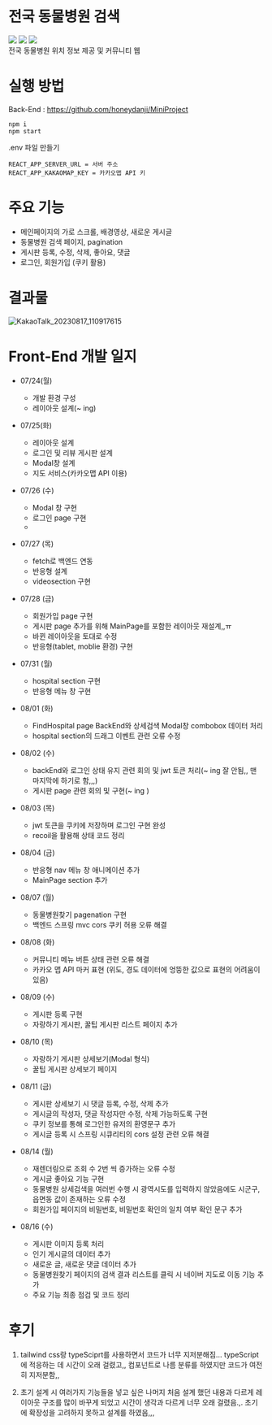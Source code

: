 # 전국 동물병원 검색

<img src="https://img.shields.io/badge/React-#61DAFB?style=for-the-badge&logo=React&logoColor=white">
<img src="https://img.shields.io/badge/Typescript-#3178C6?style=for-the-badge&logo=Typescript&logoColor=white">
<img src="https://img.shields.io/badge/Tailwindcss-#06B6D4?style=for-the-badge&logo=Tailwindcss&logoColor=white">
<br/>
전국 동물병원 위치 정보 제공 및 커뮤니티 웹

# 실행 방법

Back-End : <https://github.com/honeydanji/MiniProject>

```
npm i
npm start
```

.env 파일 만들기

```
REACT_APP_SERVER_URL = 서버 주소
REACT_APP_KAKAOMAP_KEY = 카카오맵 API 키
```

# 주요 기능

- 메인페이지의 가로 스크롤, 배경영상, 새로운 게시글
- 동물병원 검색 페이지, pagination
- 게시판 등록, 수정, 삭제, 좋아요, 댓글
- 로그인, 회원가입 (쿠키 활용)

# 결과물

![KakaoTalk_20230817_110917615](https://github.com/suho0815/bigdata_web_project01/assets/50311505/d5b417d8-f210-40d2-a0cd-436d051690ba)

# Front-End 개발 일지

- 07/24(월)

  - 개발 환경 구성
  - 레이아웃 설계(~ ing)

- 07/25(화)

  - 레이아웃 설계
  - 로그인 및 리뷰 게시판 설계
  - Modal창 설계
  - 지도 서비스(카카오맵 API 이용)

- 07/26 (수)

  - Modal 창 구현
  - 로그인 page 구현
  -

- 07/27 (목)

  - fetch로 백엔드 연동
  - 반응형 설계
  - videosection 구현

- 07/28 (금)

  - 회원가입 page 구현
  - 게시판 page 추가를 위해 MainPage를 포함한 레이아웃 재설계,,ㅠ
  - 바뀐 레이아웃을 토대로 수정
  - 반응형(tablet, moblie 환경) 구현

- 07/31 (월)

  - hospital section 구현
  - 반응형 메뉴 창 구현

- 08/01 (화)

  - FindHospital page BackEnd와 상세검색 Modal창 combobox 데이터 처리
  - hospital section의 드래그 이벤트 관련 오류 수정

- 08/02 (수)

  - backEnd와 로그인 상태 유지 관련 회의 및 jwt 토큰 처리(~ ing 잘 안됨,, 맨 마지막에 하기로 함,,,)
  - 게시판 page 관련 회의 및 구현(~ ing )

- 08/03 (목)

  - jwt 토큰을 쿠키에 저장하며 로그인 구현 완성
  - recoil을 활용해 상태 코드 정리

- 08/04 (금)

  - 반응형 nav 메뉴 창 애니메이션 추가
  - MainPage section 추가

- 08/07 (월)

  - 동물병원찾기 pagenation 구현
  - 백엔드 스프링 mvc cors 쿠키 허용 오류 해결

- 08/08 (화)

  - 커뮤니티 메뉴 버튼 상태 관련 오류 해결
  - 카카오 맵 API 마커 표현 (위도, 경도 데이터에 엉뚱한 값으로 표현의 어려움이 있음)

- 08/09 (수)

  - 게시판 등록 구현
  - 자랑하기 게시판, 꿀팁 게시판 리스트 페이지 추가

- 08/10 (목)

  - 자랑하기 게시판 상세보기(Modal 형식)
  - 꿀팁 게시판 상세보기 페이지

- 08/11 (금)

  - 게시판 상세보기 시 댓글 등록, 수정, 삭제 추가
  - 게시글의 작성자, 댓글 작성자만 수정, 삭제 가능하도록 구현
  - 쿠키 정보를 통해 로그인한 유저의 환영문구 추가
  - 게시글 등록 시 스프링 시큐리티의 cors 설정 관련 오류 해결

- 08/14 (월)

  - 재렌더링으로 조회 수 2번 씩 증가하는 오류 수정
  - 게시글 좋아요 기능 구현
  - 동물병원 상세검색을 여러번 수행 시 광역시도를 입력하지 않았음에도 시군구, 읍면동 값이 존재하는 오류 수정
  - 회원가입 페이지의 비밀번호, 비밀번호 확인의 일치 여부 확인 문구 추가

- 08/16 (수)

  - 게시판 이미지 등록 처리
  - 인기 게시글의 데이터 추가
  - 새로운 글, 새로운 댓글 데이터 추가
  - 동물병원찾기 페이지의 검색 결과 리스트를 클릭 시 네이버 지도로 이동 기능 추가
  - 주요 기능 최종 점검 및 코드 정리

# 후기

1. tailwind css랑 typeSciprt를 사용하면서 코드가 너무 지저분해짐...
   typeScript에 적응하는 데 시간이 오래 걸렸고,,
   컴포넌트로 나름 분류를 하였지만 코드가 여전히 지저분함,,

2. 초기 설계 시 여러가지 기능들을 넣고 싶은 나머지 처음 설계 했던 내용과 다르게
   레이아웃 구조를 많이 바꾸게 되었고 시간이 생각과 다르게 너무 오래 걸렸음.,.
   초기에 확장성을 고려하지 못하고 설계를 하였음,,,
